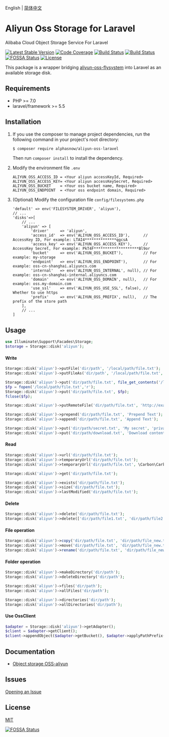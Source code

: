 English | [简体中文](README-CN.md)  

# Aliyun Oss Storage for Laravel
Alibaba Cloud Object Storage Service For Laravel

[![Latest Stable Version](https://poser.pugx.org/alphasnow/aliyun-oss-laravel/v/stable)](https://packagist.org/packages/alphasnow/aliyun-oss-laravel)
[![Code Coverage](https://scrutinizer-ci.com/g/alphasnow/aliyun-oss-laravel/badges/coverage.png?b=master)](https://scrutinizer-ci.com/g/alphasnow/aliyun-oss-laravel/?branch=master)
[![Build Status](https://github.com/alphasnow/aliyun-oss-laravel/workflows/CI/badge.svg)](https://github.com/alphasnow/aliyun-oss-laravel/actions)
[![Build Status](https://travis-ci.com/alphasnow/aliyun-oss-laravel.svg?branch=master)](https://travis-ci.com/alphasnow/aliyun-oss-laravel)
[![FOSSA Status](https://app.fossa.com/api/projects/git%2Bgithub.com%2Falphasnow%2Faliyun-oss-laravel.svg?type=shield)](https://app.fossa.com/projects/git%2Bgithub.com%2Falphasnow%2Faliyun-oss-laravel?ref=badge_shield)
[![License](https://poser.pugx.org/alphasnow/aliyun-oss-laravel/license)](https://packagist.org/packages/alphasnow/aliyun-oss-laravel)

This package is a wrapper bridging [aliyun-oss-flysystem](https://github.com/alphasnow/aliyun-oss-flysystem) into Laravel as an available storage disk.

## Requirements
- PHP >= 7.0
- laravel/framework >= 5.5

## Installation
1. If you use the composer to manage project dependencies, run the following command in your project's root directory:
    ```bash
    $ composer require alphasnow/aliyun-oss-laravel
    ```
    Then run `composer install` to install the dependency.

2. Modify the environment file `.env`
    ```
    ALIYUN_OSS_ACCESS_ID = <Your aliyun accessKeyId, Required>
    ALIYUN_OSS_ACCESS_KEY= <Your aliyun accessKeySecret, Required>
    ALIYUN_OSS_BUCKET    = <Your oss bucket name, Required>
    ALIYUN_OSS_ENDPOINT  = <Your oss endpoint domain, Required>
    ```

3. (Optional) Modify the configuration file `config/filesystems.php`
    ```
    'default' => env('FILESYSTEM_DRIVER', 'aliyun'),
    // ...
    'disks'=>[
        // ...
        'aliyun' => [
            'driver'     => 'aliyun',
            'access_id'  => env('ALIYUN_OSS_ACCESS_ID'),      // AccessKey ID, For example: LTAI4**************qgcsA
            'access_key' => env('ALIYUN_OSS_ACCESS_KEY'),     // AccessKey Secret, For example: PkT4F********************Bl9or
            'bucket'     => env('ALIYUN_OSS_BUCKET'),         // For example: my-storage
            'endpoint'   => env('ALIYUN_OSS_ENDPOINT'),       // For example: oss-cn-shanghai.aliyuncs.com
            'internal'   => env('ALIYUN_OSS_INTERNAL', null), // For example: oss-cn-shanghai-internal.aliyuncs.com
            'domain'     => env('ALIYUN_OSS_DOMAIN', null),   // For example: oss.my-domain.com
            'use_ssl'    => env('ALIYUN_OSS_USE_SSL', false), // Whether to use https
            'prefix'     => env('ALIYUN_OSS_PREFIX', null),   // The prefix of the store path
        ],
        // ...
    ]
    ```

## Usage
```php
use Illuminate\Support\Facades\Storage;
$storage = Storage::disk('aliyun');
```
#### Write
```php
Storage::disk('aliyun')->putFile('dir/path', '/local/path/file.txt');
Storage::disk('aliyun')->putFileAs('dir/path', '/local/path/file.txt', 'file.txt');

Storage::disk('aliyun')->put('dir/path/file.txt', file_get_contents('/local/path/file.txt'));
$fp = fopen('/local/path/file.txt','r');
Storage::disk('aliyun')->put('dir/path/file.txt', $fp);
fclose($fp);

Storage::disk('aliyun')->putRemoteFile('dir/path/file.txt', 'http://example.com/file.txt');

Storage::disk('aliyun')->prepend('dir/path/file.txt', 'Prepend Text'); 
Storage::disk('aliyun')->append('dir/path/file.txt', 'Append Text');

Storage::disk('aliyun')->put('dir/path/secret.txt', 'My secret', 'private');
Storage::disk('aliyun')->put('dir/path/download.txt', 'Download content', ["headers" => ["Content-Disposition" => "attachment; filename=file.txt"]]);
```

#### Read
```php
Storage::disk('aliyun')->url('dir/path/file.txt');
Storage::disk('aliyun')->temporaryUrl('dir/path/file.txt');
Storage::disk('aliyun')->temporaryUrl('dir/path/file.txt', \Carbon\Carbon::now()->addMinutes(30));

Storage::disk('aliyun')->get('dir/path/file.txt'); 

Storage::disk('aliyun')->exists('dir/path/file.txt'); 
Storage::disk('aliyun')->size('dir/path/file.txt'); 
Storage::disk('aliyun')->lastModified('dir/path/file.txt');
```

#### Delete
```php
Storage::disk('aliyun')->delete('dir/path/file.txt');
Storage::disk('aliyun')->delete(['dir/path/file1.txt', 'dir/path/file2.txt']);
```

#### File operation
```php
Storage::disk('aliyun')->copy('dir/path/file.txt', 'dir/path/file_new.txt');
Storage::disk('aliyun')->move('dir/path/file.txt', 'dir/path/file_new.txt');
Storage::disk('aliyun')->rename('dir/path/file.txt', 'dir/path/file_new.txt');
```

#### Folder operation
```php
Storage::disk('aliyun')->makeDirectory('dir/path'); 
Storage::disk('aliyun')->deleteDirectory('dir/path');

Storage::disk('aliyun')->files('dir/path');
Storage::disk('aliyun')->allFiles('dir/path');

Storage::disk('aliyun')->directories('dir/path'); 
Storage::disk('aliyun')->allDirectories('dir/path'); 
```

#### Use OssClient
```php
$adapter = Storage::disk('aliyun')->getAdapter(); 
$client = $adapter->getClient();
$client->appendObject($adapter->getBucket(), $adapter->applyPathPrefix('dir/path/file.txt'), 'Append Text', 0);
```

## Documentation
- [Object storage OSS-aliyun](https://help.aliyun.com/product/31815.html)

## Issues
[Opening an Issue](https://github.com/alphasnow/aliyun-oss-laravel/issues/new)

## License
[MIT](LICENSE)

[![FOSSA Status](https://app.fossa.com/api/projects/git%2Bgithub.com%2Falphasnow%2Faliyun-oss-laravel.svg?type=large)](https://app.fossa.com/projects/git%2Bgithub.com%2Falphasnow%2Faliyun-oss-laravel?ref=badge_large)